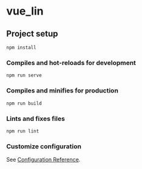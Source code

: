 # vue_lin

## Project setup
```
npm install
```

### Compiles and hot-reloads for development
```
npm run serve
```

### Compiles and minifies for production
```
npm run build
```

### Lints and fixes files
```
npm run lint
```

### Customize configuration
See [Configuration Reference](https://cli.vuejs.org/config/).


<!-- 
##脚手架文件结构:
node_ modules
public

    favicon.ico:页签图标
    index. html:主页面
src
    assets :存放静态资源
        logo . png
    component:存放组件
        HelloWorld. vue
    App.vue:汇总所有组件
    main.js:入口文件
.gitignore: git版本管制忽略的配置
babel . config.js: babel的配置文件
package. json:应用包配置文件
README. md:应用描述文件
package-lock . json:包版本控制文件
 -->